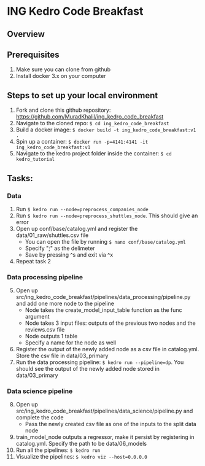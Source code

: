 # ING Kedro Code Breakfast

## Overview


## Prerequisites
1. Make sure you can clone from github
2. Install docker 3.x on your computer


## Steps to set up your local environment
1. Fork and clone this github repository: https://github.com/MuradKhalil/ing_kedro_code_breakfast
2. Navigate to the cloned repo: `$ cd ing_kedro_code_breakfast`
3. Build a docker image: `$ docker build -t ing_kedro_code_breakfast:v1 .`
4. Spin up a container: `$ docker run -p=4141:4141 -it ing_kedro_code_breakfast:v1`
5. Navigate to the kedro project folder inside the container: `$ cd kedro_tutorial`


## Tasks:
### Data
1. Run `$ kedro run --node=preprocess_companies_node`
2. Run `$ kedro run --node=preprocess_shuttles_node`. This should give an error
3. Open up conf/base/catalog.yml and register the data/01_raw/shuttles.csv file
    - You can open the file by running `$ nano conf/base/catalog.yml`
    - Specify ";" as the delimeter
    - Save by pressing ^s and exit via ^x
4. Repeat task 2

### Data processing pipeline
5. Open up src/ing_kedro_code_breakfast/pipelines/data_processing/pipeline.py and add one more node to the pipeline
    - Node takes the create_model_input_table function as the func argument
    - Node takes 3 input files: outputs of the previous two nodes and the reviews.csv file
    - Node outputs 1 table
    - Specify a name for the node as well
6. Register the output of the newly added node as a csv file in catalog.yml. Store the csv file in data/03_primary
7. Run the data processing pipeline: `$ kedro run --pipeline=dp`. You should see the output of the newly added node stored in data/03_primary

### Data science pipeline
8. Open up src/ing_kedro_code_breakfast/pipelines/data_science/pipeline.py and complete the code
    - Pass the newly created csv file as one of the inputs to the split data node
9. train_model_node outputs a regressor, make it persist by registering in catalog.yml. Specify the path to be data/06_models
10. Run all the pipelines: `$ kedro run`
11. Visualize the pipelines: `$ kedro viz --host=0.0.0.0`
